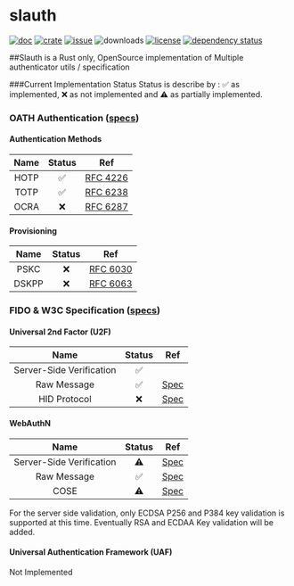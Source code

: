 # slauth
[![doc](https://docs.rs/slauth/badge.svg)](https://docs.rs/slauth/)
[![crate](https://img.shields.io/crates/v/slauth.svg)](https://crates.io/crates/slauth)
[![issue](https://img.shields.io/github/issues/devolutions/slauth.svg)](https://github.com/devolutions/slauth/issues)
![downloads](https://img.shields.io/crates/d/slauth.svg)
[![license](https://img.shields.io/crates/l/slauth.svg)](https://github.com/devolutions/slauth/blob/master/LICENSE)
[![dependency status](https://deps.rs/repo/github/devolutions/slauth/status.svg)](https://deps.rs/repo/github/devolutions/slauth)

##Slauth is a Rust only, OpenSource implementation of Multiple authenticator utils / specification

###Current Implementation Status
Status is describe by : ✅ as implemented, ❌ as not implemented and ⚠️ as partially implemented.

### OATH Authentication ([specs](https://openauthentication.org/specifications-technical-resources/))

#### Authentication Methods

| Name | Status |                        Ref                       |
|:----:|:------:|:-------------------------------------------------:|
| HOTP |    ✅   | [RFC 4226](https://tools.ietf.org/html/rfc4226) |
| TOTP |    ✅   |  [RFC 6238](https://tools.ietf.org/html/rfc6238) |
| OCRA |    ❌   |  [RFC 6287](https://tools.ietf.org/html/rfc6287) |

#### Provisioning

| Name | Status |                        Ref                       |
|:----:|:------:|:-------------------------------------------------:|
| PSKC |    ❌   | [RFC 6030](https://tools.ietf.org/html/rfc6030) |
| DSKPP |    ❌   |  [RFC 6063](https://tools.ietf.org/html/rfc6063) |


### FIDO & W3C Specification ([specs](https://fidoalliance.org/specifications/download/))

#### Universal 2nd Factor (U2F)

| Name | Status |                        Ref                       |
|:----:|:------:|:-------------------------------------------------:|
| Server-Side Verification |    ✅   |  |
| Raw Message |    ✅   |  [Spec](https://fidoalliance.org/specs/fido-u2f-v1.2-ps-20170411/fido-u2f-raw-message-formats-v1.2-ps-20170411.html) |
| HID Protocol |    ❌   |  [Spec](https://fidoalliance.org/specs/fido-u2f-v1.2-ps-20170411/fido-u2f-hid-protocol-v1.2-ps-20170411.html) |

#### WebAuthN

| Name | Status |                        Ref                       |
|:----:|:------:|:-------------------------------------------------:|
| Server-Side Verification |    ⚠️   | [Spec](https://www.w3.org/TR/webauthn/) |
| Raw Message |    ✅   |  [Spec](https://www.w3.org/TR/webauthn/) |
| COSE |    ⚠️   |  [Spec](https://tools.ietf.org/html/rfc8152) |

For the server side validation, only ECDSA P256 and P384 key validation is supported at this time. Eventually RSA and ECDAA Key validation will be added. 

#### Universal Authentication Framework (UAF)

Not Implemented
